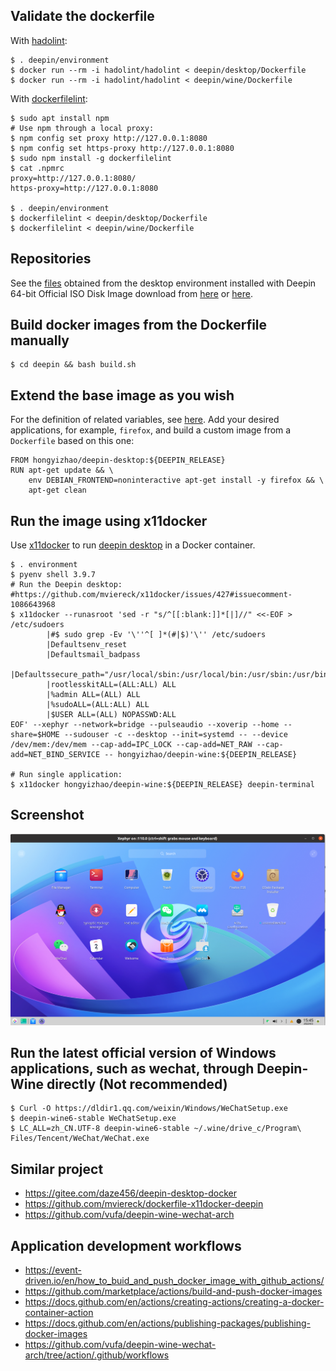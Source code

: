 ## Validate the dockerfile

With [hadolint](https://github.com/hadolint/hadolint/issues/506):
```
$ . deepin/environment 
$ docker run --rm -i hadolint/hadolint < deepin/desktop/Dockerfile
$ docker run --rm -i hadolint/hadolint < deepin/wine/Dockerfile
```
With [dockerfilelint](https://github.com/replicatedhq/dockerfilelint):
```
$ sudo apt install npm
# Use npm through a local proxy:
$ npm config set proxy http://127.0.0.1:8080
$ npm config set https-proxy http://127.0.0.1:8080
$ sudo npm install -g dockerfilelint
$ cat .npmrc
proxy=http://127.0.0.1:8080/
https-proxy=http://127.0.0.1:8080

$ . deepin/environment 
$ dockerfilelint < deepin/desktop/Dockerfile
$ dockerfilelint < deepin/wine/Dockerfile
```

## Repositories
See the [files](https://github.com/hongyi-zhao/dockerfile/tree/master/deepin/etc/apt) obtained from the desktop environment installed with Deepin 64-bit Official ISO Disk Image download from [here](https://cdimage.deepin.com/releases/) or [here](https://www.deepin.org/en/download/).

## Build docker images from the Dockerfile manually

```
$ cd deepin && bash build.sh
```

## Extend the base image as you wish
For the definition of related variables, see [here](https://github.com/hongyi-zhao/dockerfile/blob/master/deepin/environment). Add your desired applications, for example, `firefox`, and build a custom image from a `Dockerfile` based on this one:
```
FROM hongyizhao/deepin-desktop:${DEEPIN_RELEASE}
RUN apt-get update && \
    env DEBIAN_FRONTEND=noninteractive apt-get install -y firefox && \
    apt-get clean
```


## Run the image using x11docker

Use [x11docker](https://github.com/mviereck/x11docker) to run [deepin desktop](https://www.deepin.org) in a Docker container. 

```
$ . environment
$ pyenv shell 3.9.7
# Run the Deepin desktop:
#https://github.com/mviereck/x11docker/issues/427#issuecomment-1086643968
$ x11docker --runasroot 'sed -r "s/^[[:blank:]]*[|]//" <<-EOF > /etc/sudoers
        |#$ sudo grep -Ev '\''^[ ]*(#|$)'\'' /etc/sudoers  
        |Defaultsenv_reset
        |Defaultsmail_badpass
        |Defaultssecure_path="/usr/local/sbin:/usr/local/bin:/usr/sbin:/usr/bin:/sbin:/bin:/snap/bin"
        |rootlesskitALL=(ALL:ALL) ALL
        |%admin ALL=(ALL) ALL
        |%sudoALL=(ALL:ALL) ALL
        |$USER ALL=(ALL) NOPASSWD:ALL
EOF' --xephyr --network=bridge --pulseaudio --xoverip --home --share=$HOME --sudouser -c --desktop --init=systemd -- --device /dev/mem:/dev/mem --cap-add=IPC_LOCK --cap-add=NET_RAW --cap-add=NET_BIND_SERVICE -- hongyizhao/deepin-wine:${DEEPIN_RELEASE}

# Run single application:
$ x11docker hongyizhao/deepin-wine:${DEEPIN_RELEASE} deepin-terminal
```
## Screenshot
![image](https://github.com/hongyi-zhao/dockerfile/blob/master/deepin/screenshot.png)

## Run the latest official version of Windows applications, such as wechat, through Deepin-Wine directly (Not recommended)
```
$ Curl -O https://dldir1.qq.com/weixin/Windows/WeChatSetup.exe
$ deepin-wine6-stable WeChatSetup.exe
$ LC_ALL=zh_CN.UTF-8 deepin-wine6-stable ~/.wine/drive_c/Program\ Files/Tencent/WeChat/WeChat.exe
```
## Similar project
- https://gitee.com/daze456/deepin-desktop-docker
- https://github.com/mviereck/dockerfile-x11docker-deepin
- https://github.com/vufa/deepin-wine-wechat-arch

## Application development workflows
- https://event-driven.io/en/how_to_buid_and_push_docker_image_with_github_actions/
- https://github.com/marketplace/actions/build-and-push-docker-images
- https://docs.github.com/en/actions/creating-actions/creating-a-docker-container-action
- https://docs.github.com/en/actions/publishing-packages/publishing-docker-images
- https://github.com/vufa/deepin-wine-wechat-arch/tree/action/.github/workflows
